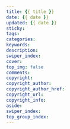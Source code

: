 ```yaml
---
title: {{ title }}
date: {{ date }}
updated: {{ date }}
sticky:
tags:
categories:
keywords:
description:
swiper_index:
cover:
top_img: false
comments:
copyright:
copyright_author:
copyright_author_href:
copyright_url:
copyright_info:
aside:
swiper_index:
top_group_index:
---
```


